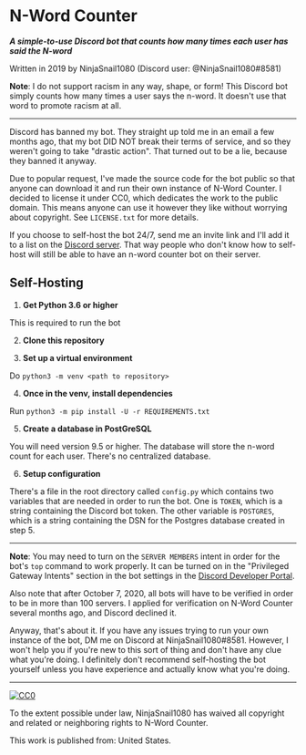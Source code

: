 # N-Word Counter

***A simple-to-use Discord bot that counts how many times each user has said the N-word***

Written in 2019 by NinjaSnail1080 (Discord user: @NinjaSnail1080#8581)

**Note**: I do not support racism in any way, shape, or form! This Discord bot simply counts how many times a user says the n-word. It doesn't use that word to promote racism at all.

---

Discord has banned my bot. They straight up told me in an email a few months ago, that my bot DID NOT break their terms of service, and so they weren't going to take "drastic action". That turned out to be a lie, because they banned it anyway.

Due to popular request, I've made the source code for the bot public so that anyone can download it and run their own instance of N-Word Counter. I decided to license it under CC0, which dedicates the work to the public domain. This means anyone can use it however they like without worrying about copyright. See `LICENSE.txt` for more details.

If you choose to self-host the bot 24/7, send me an invite link and I'll add it to a list on the [Discord server](https://discord.gg/khGGxxj). That way people who don't know how to self-host will still be able to have an n-word counter bot on their server.

## Self-Hosting

1. **Get Python 3.6 or higher**

This is required to run the bot

2. **Clone this repository**

3. **Set up a virtual environment**

Do `python3 -m venv <path to repository>`

4. **Once in the venv, install dependencies**

Run `python3 -m pip install -U -r REQUIREMENTS.txt`

5. **Create a database in PostGreSQL**

You will need version 9.5 or higher. The database will store the n-word count for each user. There's no centralized database.

6. **Setup configuration**

There's a file in the root directory called `config.py` which contains two variables that are needed in order to run the bot. One is `TOKEN`, which is a string containing the Discord bot token. The other variable is `POSTGRES`, which is a string containing the DSN for the Postgres database created in step 5.

---

**Note**: You may need to turn on the `SERVER MEMBERS` intent in order for the bot's `top` command to work properly. It can be turned on in the "Privileged Gateway Intents" section in the bot settings in the [Discord Developer Portal](https://discord.com/developers/applications).

Also note that after October 7, 2020, all bots will have to be verified in order to be in more than 100 servers. I applied for verification on N-Word Counter several months ago, and Discord declined it.

Anyway, that's about it. If you have any issues trying to run your own instance of the bot, DM me on Discord at NinjaSnail1080#8581. However, I won't help you if you're new to this sort of thing and don't have any clue what you're doing. I definitely don't recommend self-hosting the bot yourself unless you have experience and actually know what you're doing.

---

[![CC0](https://licensebuttons.net/p/zero/1.0/88x31.png)](http://creativecommons.org/publicdomain/zero/1.0/)

To the extent possible under law, NinjaSnail1080 has waived all copyright and related or neighboring rights to N-Word Counter.

This work is published from: United States.